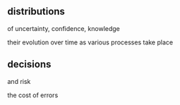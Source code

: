 
## distributions

of uncertainty, confidence, knowledge

their evolution over time as various processes take place

## decisions

and risk

the cost of errors

